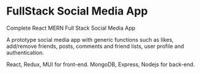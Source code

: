 # FullStack Social Media App
Complete React MERN Full Stack Social Media App


A prototype social media app with generic functions such as likes, add/remove friends, posts, comments and friend lists, user profile and authentication.

React, Redux, MUI for front-end. MongoDB, Express, Nodejs for back-end.
